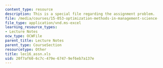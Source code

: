 ```yaml
---
content_type: resource
description: This is a special file regarding the assignment problem.
file: /media/courses/15-053-optimization-methods-in-management-science-spring-2013/20f7af606c7c479e67479ef6eb7a137e_lec16_assn.xls
file_type: application/vnd.ms-excel
learning_resource_types:
- Lecture Notes
ocw_type: OCWFile
parent_title: Lecture Notes
parent_type: CourseSection
resourcetype: Other
title: lec16_assn.xls
uid: 20f7af60-6c7c-479e-6747-9ef6eb7a137e
---
```

